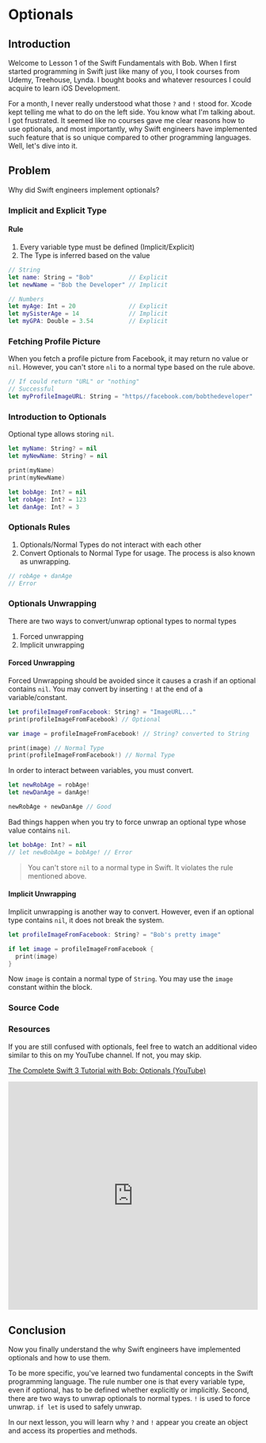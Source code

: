 # Optionals

## Introduction
Welcome to Lesson 1 of the Swift Fundamentals with Bob. When I first started programming in Swift just like many of you, I took courses from Udemy, Treehouse, Lynda. I bought books and whatever resources I could acquire to learn iOS Development.

For a month, I never really understood what those `?` and `!` stood for. Xcode kept telling me what to do on the left side. You know what I'm talking about. I got frustrated. It seemed like no courses gave me clear reasons how to use optionals, and most importantly, why Swift engineers have implemented such feature that is so unique compared to other programming languages. Well, let's dive into it.

## Problem
Why did Swift engineers implement optionals?

### Implicit and Explicit Type

#### Rule
 1. Every variable type must be defined (Implicit/Explicit)
 2. The Type is inferred based on the value

```swift
// String
let name: String = "Bob"          // Explicit
let newName = "Bob the Developer" // Implicit

// Numbers
let myAge: Int = 20               // Explicit
let mySisterAge = 14              // Implicit
let myGPA: Double = 3.54          // Explicit
```

### Fetching Profile Picture
When you fetch a profile picture from Facebook, it may return no value or `nil`. However, you can't store `nli` to a normal type based on the rule above.

```swift
// If could return "URL" or "nothing"
// Successful
let myProfileImageURL: String = "https//facebook.com/bobthedeveloper"
```

### Introduction to Optionals
Optional type allows storing `nil`.

```swift
let myName: String? = nil
let myNewName: String? = nil

print(myName)
print(myNewName)

let bobAge: Int? = nil
let robAge: Int? = 123
let danAge: Int? = 3
```

### Optionals Rules
1. Optionals/Normal Types do not interact with each other
2. Convert Optionals to Normal Type for usage. The process is also known as unwrapping.

```swift
// robAge + danAge
// Error
```

### Optionals Unwrapping
There are two ways to convert/unwrap optional types to normal types

1. Forced unwrapping
2. Implicit unwrapping

#### Forced Unwrapping
Forced Unwrapping should be avoided since it causes a crash if an optional contains `nil`. You may convert by inserting `!` at the end of  a variable/constant.

```swift
let profileImageFromFacebook: String? = "ImageURL..."
print(profileImageFromFacebook) // Optional

var image = profileImageFromFacebook! // String? converted to String

print(image) // Normal Type
print(profileImageFromFacebook!) // Normal Type

```
In order to interact between variables, you must convert.

```swift
let newRobAge = robAge!
let newDanAge = danAge!

newRobAge + newDanAge // Good
```

Bad things happen when you try to force unwrap an optional type whose value contains `nil`.

```swift
let bobAge: Int? = nil
// let newBobAge = bobAge! // Error
```

> You can't store `nil` to a normal type in Swift. It violates the rule mentioned above.

#### Implicit Unwrapping
Implicit unwrapping is another way to convert. However, even if an optional type contains `nil`, it does not break the system.

```swift
let profileImageFromFacebook: String? = "Bob's pretty image"

if let image = profileImageFromFacebook {
  print(image)
}
```
Now `image` is contain a normal type of `String`. You may use the `image` constant within the block.


### Source Code

### Resources
If you are still confused with optionals, feel free to watch an additional video similar to this on my YouTube channel. If not, you may skip.

[The Complete Swift 3 Tutorial with Bob: Optionals (YouTube)](https://www.youtube.com/watch?v=nTvngVHWe-M)

<iframe src="https://docs.google.com/presentation/d/1DDhLcBX6kBheVXlQNxMCrJp_OP0mXC82NgJHCPnW-OY/embed?start=false&loop=false&delayms=3000" frameborder="0" width="100%" height="460" allowfullscreen="true" mozallowfullscreen="true" webkitallowfullscreen="true"></iframe>




## Conclusion
Now you finally understand the why Swift engineers have implemented optionals and how to use them.

To be more specific, you've learned two fundamental concepts in the Swift programming language. The rule number one is that every variable type, even if optional, has to be defined whether explicitly or implicitly. Second, there are two ways to unwrap optionals to normal types.  `!` is used to force unwrap. `if let` is used to safely unwrap.

In our next lesson, you will learn why `?` and `!` appear you create an object and access its properties and methods.
